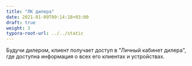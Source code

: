 ```yaml
---
title: "ЛК дилера"
date: 2021-01-09T09:14:18+03:00
draft: true
weight: 3
typora-root-url: ../../static
---
```


Будучи дилером, клиент получает доступ в "Личный кабинет дилера", где доступна информация о всех его клиентах и устройствах.